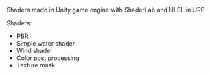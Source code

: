 Shaders made in Unity game engine with ShaderLab and HLSL in URP

Shaders:
- PBR
- Simple water shader
- Wind shader
- Color post processing
- Texture mask
